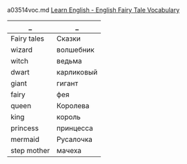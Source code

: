 a03514voc.md 
[Learn English - English Fairy Tale Vocabulary](https://www.youtube.com/watch?v=-dolPtIU72U)  


_|_
--|--
Fairy tales|Сказки
wizard|волшебник
witch|ведьма
dwart|карликовый
giant|гигант
fairy|фея
queen|Королева
king|король
princess|принцесса
mermaid|Русалочка
step mother|мачеха

